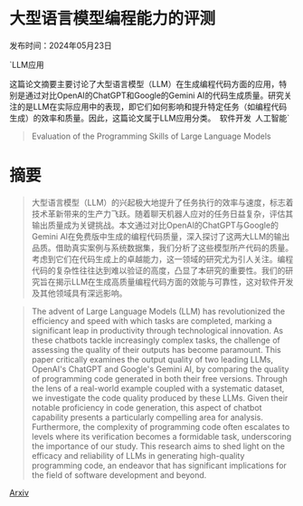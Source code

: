 # 大型语言模型编程能力的评测

发布时间：2024年05月23日

`LLM应用

这篇论文摘要主要讨论了大型语言模型（LLM）在生成编程代码方面的应用，特别是通过对比OpenAI的ChatGPT和Google的Gemini AI的代码生成质量。研究关注的是LLM在实际应用中的表现，即它们如何影响和提升特定任务（如编程代码生成）的效率和质量。因此，这篇论文属于LLM应用分类。` `软件开发` `人工智能`

> Evaluation of the Programming Skills of Large Language Models

# 摘要

> 大型语言模型（LLM）的兴起极大地提升了任务执行的效率与速度，标志着技术革新带来的生产力飞跃。随着聊天机器人应对的任务日益复杂，评估其输出质量成为关键挑战。本文通过对比OpenAI的ChatGPT与Google的Gemini AI在免费版中生成的编程代码质量，深入探讨了这两大LLM的输出品质。借助真实案例与系统数据集，我们分析了这些模型所产代码的质量。考虑到它们在代码生成上的卓越能力，这一领域的研究尤为引人关注。编程代码的复杂性往往达到难以验证的高度，凸显了本研究的重要性。我们的研究旨在揭示LLM在生成高质量编程代码方面的效能与可靠性，这对软件开发及其他领域具有深远影响。

> The advent of Large Language Models (LLM) has revolutionized the efficiency and speed with which tasks are completed, marking a significant leap in productivity through technological innovation. As these chatbots tackle increasingly complex tasks, the challenge of assessing the quality of their outputs has become paramount. This paper critically examines the output quality of two leading LLMs, OpenAI's ChatGPT and Google's Gemini AI, by comparing the quality of programming code generated in both their free versions. Through the lens of a real-world example coupled with a systematic dataset, we investigate the code quality produced by these LLMs. Given their notable proficiency in code generation, this aspect of chatbot capability presents a particularly compelling area for analysis. Furthermore, the complexity of programming code often escalates to levels where its verification becomes a formidable task, underscoring the importance of our study. This research aims to shed light on the efficacy and reliability of LLMs in generating high-quality programming code, an endeavor that has significant implications for the field of software development and beyond.

[Arxiv](https://arxiv.org/abs/2405.14388)